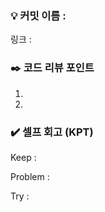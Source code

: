 <!-- 
    PR 제목은 다음과 같은 형식으로 작성합니다.
    PR에 사용되는 Gitmoji 가이드입니다.
    
    feat(✨) - 새로운 기능 추가
    fix(🐛) - 버그 수정 또는 type
    refactor(♻️) - 리팩토링
    style(🎨) - 코드 포맷팅, 세미콜론 누락, 코드 변경이 없는 경우
    test(✅) - 테스트(테스트 코드 추가, 수정, 삭제, 비즈니스 로직에 변경이 없는 경우)
    ci(💚) - Fix CI Build
    chore(⚙️) - 위에 걸리지 않는 기타 변경사항 
    init(📝) - 프로젝트 초기 생성
    hotfix(🚑️) - Critical hotfix
-->

### 💡 커밋 이름 :
링크 : 

### ✒️ 코드 리뷰 포인트
<!-- 리뷰어가 집중해서 봐야 하는 포인트나 궁금한 점을 작성해주세요. -->
  1. 
  2. 


### ✔️ 셀프 회고 (KPT)

Keep :

Problem : 

Try : 
